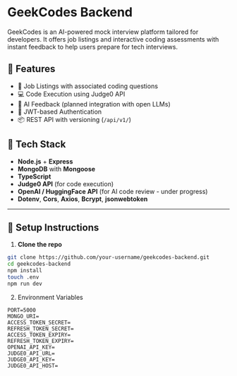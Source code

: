 # GeekCodes Backend

GeekCodes is an AI-powered mock interview platform tailored for developers. It offers job listings and interactive coding assessments with instant feedback to help users prepare for tech interviews.

## 🚀 Features

- 📄 Job Listings with associated coding questions
- 💻 Code Execution using Judge0 API
- 🤖 AI Feedback (planned integration with open LLMs)
- 🔐 JWT-based Authentication
- 📦 REST API with versioning (`/api/v1/`)

## 🧱 Tech Stack

- **Node.js** + **Express**
- **MongoDB** with **Mongoose**
- **TypeScript**
- **Judge0 API** (for code execution)
- **OpenAI / HuggingFace API** (for AI code review - under progress)
- **Dotenv**, **Cors**, **Axios**, **Bcrypt**, **jsonwebtoken**


---

## 🔧 Setup Instructions

1. **Clone the repo**

```bash
git clone https://github.com/your-username/geekcodes-backend.git
cd geekcodes-backend
npm install
touch .env
npm run dev
```
2. Environment Variables
```env
PORT=5000
MONGO_URI=
ACCESS_TOKEN_SECRET=
REFRESH_TOKEN_SECRET=
ACCESS_TOKEN_EXPIRY=
REFRESH_TOKEN_EXPIRY=
OPENAI_API_KEY=
JUDGE0_API_URL=
JUDGE0_API_KEY=
JUDGE0_API_HOST=
```
